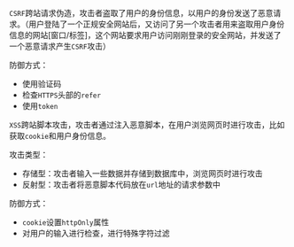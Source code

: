 `CSRF`跨站请求伪造，攻击者盗取了用户的身份信息，以用户的身份发送了恶意请求。（用户登陆了一个正规安全网站后，又访问了另一个攻击者用来盗取用户身份信息的网站[窗口/标签]，这个网站要求用户访问刚刚登录的安全网站，并发送了一个恶意请求产生`CSRF`攻击）
	
防御方式：

- 使用验证码
- 检查`HTTPS`头部的`refer`
- 使用`token`

`XSS`跨站脚本攻击，攻击者通过注入恶意脚本，在用户浏览网页时进行攻击，比如获取`cookie`和用户身份信息。

攻击类型：

- 存储型：攻击者输入一些数据并存储到数据库中，浏览网页时进行攻击
- 反射型：攻击者将恶意脚本代码放在`url`地址的请求参数中

防御方式：

- `cookie`设置`httpOnly`属性
- 对用户的输入进行检查，进行特殊字符过滤